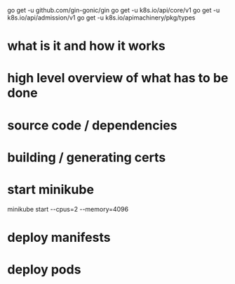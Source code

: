 go get -u github.com/gin-gonic/gin
go get -u k8s.io/api/core/v1
go get -u k8s.io/api/admission/v1
go get -u k8s.io/apimachinery/pkg/types


# what is it and how it works

# high level overview of what has to be done

# source code / dependencies

# building / generating certs

# start minikube
minikube start --cpus=2 --memory=4096

# deploy manifests

# deploy pods

